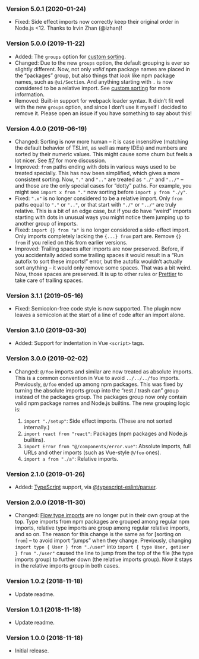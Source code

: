 ### Version 5.0.1 (2020-01-24)

- Fixed: Side effect imports now correctly keep their original order in Node.js
  <12. Thanks to Irvin Zhan (@izhan)!

### Version 5.0.0 (2019-11-22)

- Added: The `groups` option for [custom sorting].
- Changed: Due to the new `groups` option, the default grouping is ever so
  slightly different. Now, not only _valid_ npm package names are placed in the
  “packages” group, but also things that _look_ like npm package names, such as
  `@ui/Section`. And anything starting with `.` is now considered to be a
  relative import. See [custom sorting] for more information.
- Removed: Built-in support for webpack loader syntax. It didn’t fit well with
  the new `groups` option, and since I don’t use it myself I decided to remove
  it. Please open an issue if you have something to say about this!

### Version 4.0.0 (2019-06-19)

- Changed: Sorting is now more human – it is case insensitive (matching the
  default behavior of TSLint, as well as many IDEs) and numbers are sorted by
  their numeric values. This might cause some churn but feels a lot nicer. See
  [#7] for more discussion.
- Improved: `from` paths ending with dots in various ways used to be treated
  specially. This has now been simplified, which gives a more consistent
  sorting. Now, `"."` and `".."` are treated as `"./"` and `"../"` – and those
  are the only special cases for “dotty” paths. For example, you might see
  `import x from "."` now sorting before `import y from "./y"`.
- Fixed: `".x"` is no longer considered to be a relative import. Only `from`
  paths equal to `"."` or `".."`, or that start with `"./"` or `"../"` are truly
  relative. This is a bit of an edge case, but if you do have “weird” imports
  starting with dots in unusual ways you might notice them jumping up to another
  group of imports.
- Fixed: `import {} from "a"` is no longer considered a side-effect import. Only
  imports completely lacking the `{...} from` part are. Remove `{} from` if you
  relied on this from earlier versions.
- Improved: Trailing spaces after imports are now preserved. Before, if you
  accidentally added some trailing spaces it would result in a “Run autofix to
  sort these imports!” error, but the autofix wouldn’t actually sort anything –
  it would only remove some spaces. That was a bit weird. Now, those spaces are
  preserved. It is up to other rules or [Prettier] to take care of trailing
  spaces.

### Version 3.1.1 (2019-05-16)

- Fixed: Semicolon-free code style is now supported. The plugin now leaves a
  semicolon at the start of a line of code after an import alone.

### Version 3.1.0 (2019-03-30)

- Added: Support for indentation in Vue `<script>` tags.

### Version 3.0.0 (2019-02-02)

- Changed: `@/foo` imports and similar are now treated as absolute imports. This
  is a common convention in Vue to avoid `../../../foo` imports. Previously,
  `@/foo` ended up among npm packages. This was fixed by turning the absolute
  imports group into the “rest / trash can” group instead of the packages group.
  The packages group now only contain valid npm package names and Node.js
  builtins. The new grouping logic is:

  1. `import "./setup"`: Side effect imports. (These are not sorted internally.)
  2. `import react from "react"`: Packages (npm packages and Node.js builtins).
  3. `import Error from "@/components/error.vue"`: Absolute imports, full URLs
     and other imports (such as Vue-style `@/foo` ones).
  4. `import a from "./a"`: Relative imports.

### Version 2.1.0 (2019-01-26)

- Added: [TypeScript] support, via [@typescript-eslint/parser].

### Version 2.0.0 (2018-11-30)

- Changed: [Flow type imports] are no longer put in their own group at the top.
  Type imports from npm packages are grouped among regular npm imports, relative
  type imports are group among regular relative imports, and so on. The reason
  for this change is the same as for [sorting on `from`] – to avoid import
  “jumps” when they change. Previously, changing
  `import type { User } from "./user"` into
  `import { type User, getUser } from "./user"` caused the line to jump from the
  top of the file (the type imports group) to further down (the relative imports
  group). Now it stays in the relative imports group in both cases.

### Version 1.0.2 (2018-11-18)

- Update readme.

### Version 1.0.1 (2018-11-18)

- Update readme.

### Version 1.0.0 (2018-11-18)

- Initial release.

<!-- prettier-ignore-start -->
[@typescript-eslint/parser]: https://github.com/typescript-eslint/typescript-eslint/tree/master/packages/parser
[#7]: https://github.com/lydell/eslint-plugin-simple-import-sort/issues/7
[custom sorting]: https://github.com/lydell/eslint-plugin-simple-import-sort/tree/06c4db7d92a82ec2e265ad1bbb0c0a3d76566222#custom-grouping
[flow type imports]: https://flow.org/en/docs/types/modules/
[prettier]: https://prettier.io/
[sort-from]: README.md#why-sort-on-from
[typescript]: https://www.typescriptlang.org/
<!-- prettier-ignore-end -->
